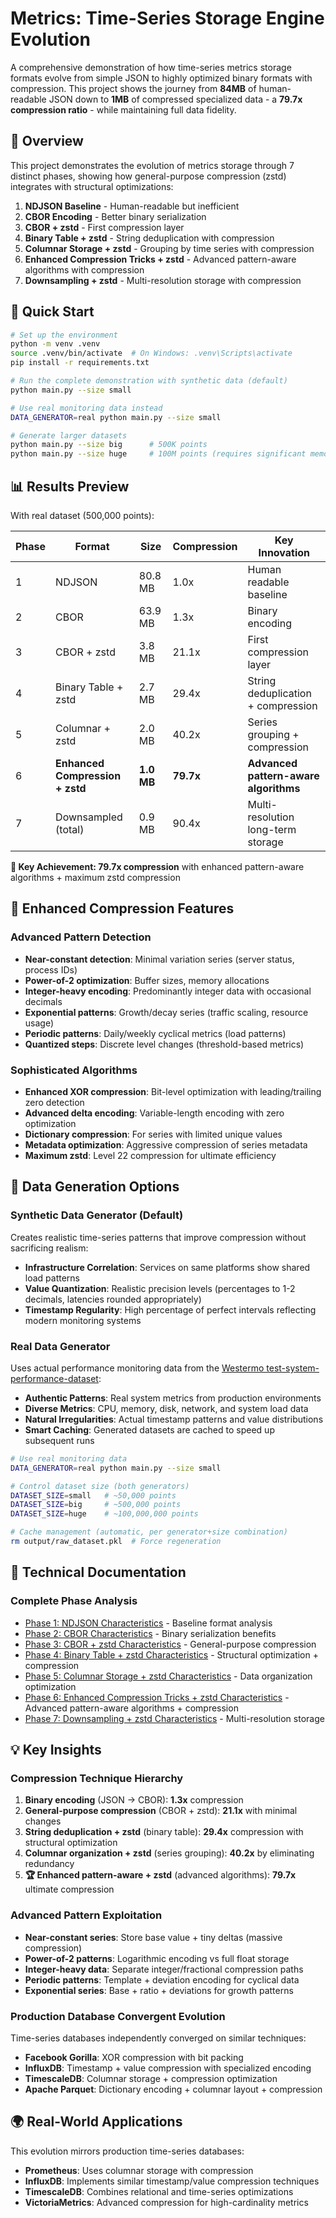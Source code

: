 # Metrics: Time-Series Storage Engine Evolution

A comprehensive demonstration of how time-series metrics storage formats evolve from simple JSON to highly optimized binary formats with compression. This project shows the journey from **84MB** of human-readable JSON down to **1MB** of compressed specialized data - a **79.7x compression ratio** - while maintaining full data fidelity.

## 🎯 Overview

This project demonstrates the evolution of metrics storage through 7 distinct phases, showing how general-purpose compression (zstd) integrates with structural optimizations:

1. **NDJSON Baseline** - Human-readable but inefficient
2. **CBOR Encoding** - Better binary serialization  
3. **CBOR + zstd** - First compression layer
4. **Binary Table + zstd** - String deduplication with compression
5. **Columnar Storage + zstd** - Grouping by time series with compression
6. **Enhanced Compression Tricks + zstd** - Advanced pattern-aware algorithms with compression
7. **Downsampling + zstd** - Multi-resolution storage with compression

## 🚀 Quick Start

```bash
# Set up the environment
python -m venv .venv
source .venv/bin/activate  # On Windows: .venv\Scripts\activate
pip install -r requirements.txt

# Run the complete demonstration with synthetic data (default)
python main.py --size small

# Use real monitoring data instead
DATA_GENERATOR=real python main.py --size small

# Generate larger datasets
python main.py --size big      # 500K points
python main.py --size huge     # 100M points (requires significant memory)
```

## 📊 Results Preview

With real dataset (500,000 points):

| Phase | Format | Size | Compression | Key Innovation |
|-------|--------|------|-------------|----------------|
| 1 | NDJSON | 80.8 MB | 1.0x | Human readable baseline |
| 2 | CBOR | 63.9 MB | 1.3x | Binary encoding |
| 3 | CBOR + zstd | 3.8 MB | 21.1x | First compression layer |
| 4 | Binary Table + zstd | 2.7 MB | 29.4x | String deduplication + compression |
| 5 | Columnar + zstd | 2.0 MB | 40.2x | Series grouping + compression |
| 6 | **Enhanced Compression + zstd** | **1.0 MB** | **79.7x** | **Advanced pattern-aware algorithms** |
| 7 | Downsampled (total) | 0.9 MB | 90.4x | Multi-resolution long-term storage |

**🎯 Key Achievement: 79.7x compression** with enhanced pattern-aware algorithms + maximum zstd compression

## 🔬 Enhanced Compression Features

### Advanced Pattern Detection
- **Near-constant detection**: Minimal variation series (server status, process IDs)
- **Power-of-2 optimization**: Buffer sizes, memory allocations
- **Integer-heavy encoding**: Predominantly integer data with occasional decimals
- **Exponential patterns**: Growth/decay series (traffic scaling, resource usage)
- **Periodic patterns**: Daily/weekly cyclical metrics (load patterns)
- **Quantized steps**: Discrete level changes (threshold-based metrics)

### Sophisticated Algorithms
- **Enhanced XOR compression**: Bit-level optimization with leading/trailing zero detection
- **Advanced delta encoding**: Variable-length encoding with zero optimization
- **Dictionary compression**: For series with limited unique values
- **Metadata optimization**: Aggressive compression of series metadata
- **Maximum zstd**: Level 22 compression for ultimate efficiency

## 🔬 Data Generation Options

### Synthetic Data Generator (Default)
Creates realistic time-series patterns that improve compression without sacrificing realism:

- **Infrastructure Correlation**: Services on same platforms show shared load patterns
- **Value Quantization**: Realistic precision levels (percentages to 1-2 decimals, latencies rounded appropriately)  
- **Timestamp Regularity**: High percentage of perfect intervals reflecting modern monitoring systems

### Real Data Generator
Uses actual performance monitoring data from the [Westermo test-system-performance-dataset](https://github.com/westermo/test-system-performance-dataset):

- **Authentic Patterns**: Real system metrics from production environments
- **Diverse Metrics**: CPU, memory, disk, network, and system load data
- **Natural Irregularities**: Actual timestamp patterns and value distributions
- **Smart Caching**: Generated datasets are cached to speed up subsequent runs

```bash
# Use real monitoring data
DATA_GENERATOR=real python main.py --size small

# Control dataset size (both generators)
DATASET_SIZE=small   # ~50,000 points
DATASET_SIZE=big     # ~500,000 points
DATASET_SIZE=huge    # ~100,000,000 points

# Cache management (automatic, per generator+size combination)
rm output/raw_dataset.pkl  # Force regeneration
```

## 📖 Technical Documentation

### Complete Phase Analysis
- [Phase 1: NDJSON Characteristics](docs/phase1-ndjson-characteristics.md) - Baseline format analysis
- [Phase 2: CBOR Characteristics](docs/phase2-cbor-characteristics.md) - Binary serialization benefits
- [Phase 3: CBOR + zstd Characteristics](docs/phase3-cbor-zstd-characteristics.md) - General-purpose compression
- [Phase 4: Binary Table + zstd Characteristics](docs/phase4-binary-table-zstd-characteristics.md) - Structural optimization + compression
- [Phase 5: Columnar Storage + zstd Characteristics](docs/phase5-columnar-storage-zstd-characteristics.md) - Data organization optimization
- [Phase 6: Enhanced Compression Tricks + zstd Characteristics](docs/phase6-compression-tricks-zstd-characteristics.md) - Advanced pattern-aware algorithms + compression
- [Phase 7: Downsampling + zstd Characteristics](docs/phase7-downsampling-zstd-characteristics.md) - Multi-resolution storage

## 💡 Key Insights

### Compression Technique Hierarchy
1. **Binary encoding** (JSON → CBOR): **1.3x** compression
2. **General-purpose compression** (CBOR + zstd): **21.1x** with minimal changes
3. **String deduplication + zstd** (binary table): **29.4x** compression with structural optimization
4. **Columnar organization + zstd** (series grouping): **40.2x** by eliminating redundancy
5. **🏆 Enhanced pattern-aware + zstd** (advanced algorithms): **79.7x** ultimate compression

### Advanced Pattern Exploitation
- **Near-constant series**: Store base value + tiny deltas (massive compression)
- **Power-of-2 patterns**: Logarithmic encoding vs full float storage
- **Integer-heavy data**: Separate integer/fractional compression paths
- **Periodic patterns**: Template + deviation encoding for cyclical data
- **Exponential series**: Base + ratio + deviations for growth patterns

### Production Database Convergent Evolution
Time-series databases independently converged on similar techniques:
- **Facebook Gorilla**: XOR compression with bit packing
- **InfluxDB**: Timestamp + value compression with specialized encoding
- **TimescaleDB**: Columnar storage + compression optimization
- **Apache Parquet**: Dictionary encoding + columnar layout + compression

## 🌍 Real-World Applications

This evolution mirrors production time-series databases:

- **Prometheus**: Uses columnar storage with compression
- **InfluxDB**: Implements similar timestamp/value compression techniques
- **TimescaleDB**: Combines relational and time-series optimizations
- **VictoriaMetrics**: Advanced compression for high-cardinality metrics
